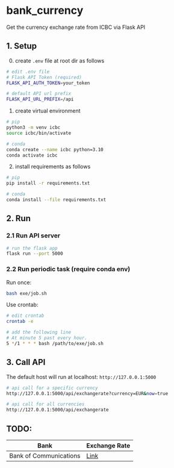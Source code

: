 # bank_currency
Get the currency exchange rate from ICBC via Flask API

## 1. Setup

0. create `.env` file at root dir as follows

```bash
# edit .env file
# Flask API Token (required)
FLASK_API_AUTH_TOKEN=your_token

# default API url prefix
FLASK_API_URL_PREFIX=/api
```

1. create virtual environment

```bash
# pip
python3 -m venv icbc
source icbc/bin/activate

# conda
conda create --name icbc python=3.10
conda activate icbc
```

2. install requirements as follows

```bash
# pip
pip install -r requirements.txt

# conda
conda install --file requirements.txt
```

## 2. Run
### 2.1 Run API server

```bash
# run the flask app
flask run --port 5000
```

### 2.2 Run periodic task (require conda env)
Run once:
```bash
bash exe/job.sh
```

Use crontab:
```bash
# edit crontab
crontab -e

# add the following line
# At minute 5 past every hour.
5 */1 * * * bash /path/to/exe/job.sh
```


## 3. Call API
The default host will run at localhost: `http://127.0.0.1:5000`

```bash
# api call for a specific currency
http://127.0.0.1:5000/api/exchangerate?currency=EUR&now=true

# api call for all currencies
http://127.0.0.1:5000/api/exchangerate
```


## TODO:

| Bank | Exchange Rate |
| --- | --- |
| Bank of Communications | [Link](https://www.bankcomm.com/BankCommSite/zonghang/cn/whpj/foreignExchangeSearch_Cn.jsp)   |
